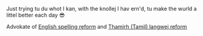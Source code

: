 Just trying tu du whot I kan, with the knollej I hav ern'd, tu make the wurld a littel better each day 😎

Advokate of [English spelling reform](https://github.com/jaigak/Klear-English) and [Thamirh (Tamil) langwej reform](https://github.com/jaigak/Naveena-Thamirh)
